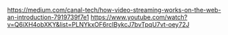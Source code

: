 https://medium.com/canal-tech/how-video-streaming-works-on-the-web-an-introduction-7919739f7e1
https://www.youtube.com/watch?v=Q6iXH4obXKY&list=PLNYkxOF6rcIBykcJ7bvTpqU7vt-oey72J
